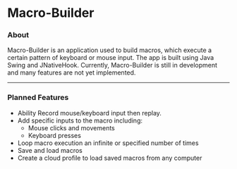 # Macro-Builder

### About
Macro-Builder is an application used to build macros, which execute a certain pattern of keyboard or mouse input. The app is built using Java Swing and JNativeHook. Currently, Macro-Builder is still in development and many features are not yet implemented.

---

### Planned Features
* Ability Record mouse/keyboard input then replay.
* Add specific inputs to the macro including:
  * Mouse clicks and movements
  * Keyboard presses
* Loop macro execution an infinite or specified number of times  
* Save and load macros
* Create a cloud profile to load saved macros from any computer
